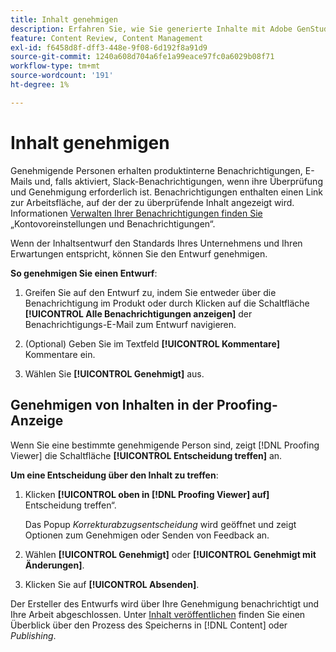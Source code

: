 ```yaml
---
title: Inhalt genehmigen
description: Erfahren Sie, wie Sie generierte Inhalte mit Adobe GenStudio for Performance Marketing genehmigen.
feature: Content Review, Content Management
exl-id: f6458d8f-dff3-448e-9f08-6d192f8a91d9
source-git-commit: 1240a608d704a6fe1a99eace97fc0a6029b08f71
workflow-type: tm+mt
source-wordcount: '191'
ht-degree: 1%

---
```


# Inhalt genehmigen

Genehmigende Personen erhalten produktinterne Benachrichtigungen, E-Mails und, falls aktiviert, Slack-Benachrichtigungen, wenn ihre Überprüfung und Genehmigung erforderlich ist. Benachrichtigungen enthalten einen Link zur Arbeitsfläche, auf der der zu überprüfende Inhalt angezeigt wird. Informationen [ Verwalten Ihrer Benachrichtigungen finden Sie ](https://experienceleague.adobe.com/en/docs/core-services/interface/features/account-preferences) „Kontovoreinstellungen und Benachrichtigungen“.

Wenn der Inhaltsentwurf den Standards Ihres Unternehmens und Ihren Erwartungen entspricht, können Sie den Entwurf genehmigen.

**So genehmigen Sie einen Entwurf**:

1. Greifen Sie auf den Entwurf zu, indem Sie entweder über die Benachrichtigung im Produkt oder durch Klicken auf die Schaltfläche **[!UICONTROL Alle Benachrichtigungen anzeigen]** der Benachrichtigungs-E-Mail zum Entwurf navigieren.

1. (Optional) Geben Sie im Textfeld **[!UICONTROL Kommentare]** Kommentare ein.

1. Wählen Sie **[!UICONTROL Genehmigt]** aus.

## Genehmigen von Inhalten in der Proofing-Anzeige

Wenn Sie eine bestimmte genehmigende Person sind, zeigt [!DNL Proofing Viewer] die Schaltfläche **[!UICONTROL Entscheidung treffen]** an.

**Um eine Entscheidung über den Inhalt zu treffen**:

1. Klicken **[!UICONTROL oben in [!DNL Proofing Viewer] auf]** Entscheidung treffen“.

   Das Popup _Korrekturabzugsentscheidung_ wird geöffnet und zeigt Optionen zum Genehmigen oder Senden von Feedback an.

1. Wählen **[!UICONTROL Genehmigt]** oder **[!UICONTROL Genehmigt mit Änderungen]**.

1. Klicken Sie auf **[!UICONTROL Absenden]**.

Der Ersteller des Entwurfs wird über Ihre Genehmigung benachrichtigt und Ihre Arbeit abgeschlossen. Unter [Inhalt veröffentlichen](/help/user-guide/approvals/publish-content.md) finden Sie einen Überblick über den Prozess des Speicherns in [!DNL Content] oder _Publishing_.
